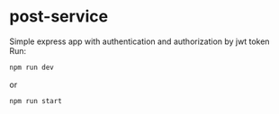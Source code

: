 # post-service
Simple express app with authentication and authorization by jwt token<br />
Run:
```sh
npm run dev
```
or
```sh
npm run start
```